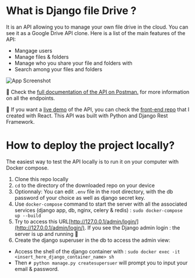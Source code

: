 # What is Django file Drive ?
It is an API allowing you to manage your own file drive in the cloud. You can see it as a Google Drive API clone.
Here is a list of the main features of the API:
- Mangage users
- Manage files & folders
- Manage who you share your file and folders with
- Search among your files and folders

![App Screenshot](https://i.ibb.co/yySBLmm/apidoc.png)  

🔗 Check the [full documentation of the API on Postman.](https://documenter.getpostman.com/view/11214441/UVyvvE6f) for more information on all the endpoints.

🚀 If you want a [live demo](#) of the API, you can check the [front-end repo](https://github.com/Virgin75/file-drive-front) that I created with React.
This API was built with Python and Django Rest Framework.

# How to deploy the project locally?
The easiest way to test the API locally is to run it on your computer with Docker compose.

1. Clone this repo locally
2. `cd` to the directory of the downloaded repo on your device
3. Optionnaly: You can edit `.env` file in the root directory, with the db password of your choice as well as django secret key.
4. Use `docker-compose` command to start the server with all the associated services (django app, db, nginx, celery & redis) : `sudo docker-compose up --build`
5. Try to access this URL[http://127.0.0.1/admin/login/](http://127.0.0.1/admin/login/). If you see the Django admin login : the server is up and running 🎉
6. Create the django superuser in the db to access the admin view:
  - Access the shell of the django container with : `sudo docker exec -it <insert_here_django_container_name> sh`
  - Then `# python manage.py createsupersuer` will prompt you to input your email & password.
